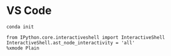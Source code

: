# VS Code

`conda init`

```IPython
from IPython.core.interactiveshell import InteractiveShell
InteractiveShell.ast_node_interactivity = 'all'
%xmode Plain
```


